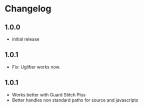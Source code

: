 # Changelog

## 1.0.0
- Initial release

## 1.0.1
- Fix: Uglifier works now.

## 1.0.1
- Works better with Guard Stitch Plus
- Better handles non standard paths for source and javascripts

